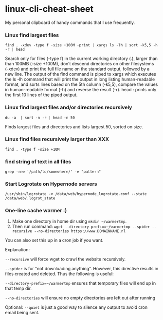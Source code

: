 # linux-cli-cheat-sheet
My personal clipboard of handy commands that I use frequently.

### Linux find largest files
`find . -xdev -type f -size +100M -print | xargs ls -lh | sort -k5,5 -h -r | head`

Search only for files (-type f) in the current working directory (.), larger than than 100MB (-size +100M), don’t descend directories on other filesystems (-xdev) and print the full file name on the standard output, followed by a new line. The output of the find command is piped to xargs which executes the ls -lh command that will print the output in long listing human-readable format, and sorts lines based on the 5th column (-k5,5), compare the values in human-readable format (-h) and reverse the result (-r).
head : prints only the first 10 lines of the piped output.

### Linux find largest files and/or directories recursively
`du -a  | sort -n -r | head -n 50`

Finds largest files and directories and lists largest 50, sorted on size.

### Linux find files recursively larger than XXX 
`find . -type f -size +10M`

### find string of text in all files
`grep -rnw '/path/to/somewhere/' -e "pattern"`

### Start Logrotate on Hypernode servers
`/usr/sbin/logrotate -v /data/web/hypernode_logrotate.conf --state /data/web/.logrot_state`

### One-line cache warmer :)
1. Make one directory in home dir using `mkdir ~/warmertmp`.
2. Then run command:
`wget --directory-prefix=~/warmertmp --spider --recursive --no-directories https://www.DOMAINNAME.nl`

You can also set this up in a cron job if you want.

Explanation:

`--recursive` will force wget to crawl the website recursively.

`--spider` is for "not downloading anything". However, this directive results in files created and deleted. Thus the following is useful:

`--directory-prefix=~/warmertmp` ensures that temporary files will end up in that temp dir.

`--no-directories` will ensure no empty directories are left out after running

Optional: `--quiet` is just a good way to silence any output to avoid cron email being sent.

